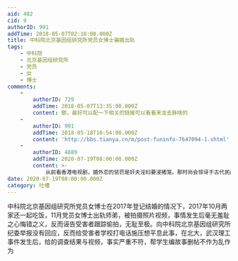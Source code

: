 ```yaml
---
aid: 482
cid: 9
authorID: 991
addTime: 2018-05-07T02:18:00.000Z
title: 中科院北京基因组研究所党员女博士骗婚出轨
tags:
    - 中科院
    - 北京基因组研究所
    - 党员
    - 女
    - 博士
comments:
    -
        authorID: 729
        addTime: 2018-05-07T13:35:00.000Z
        content: 额，最好可以配一下相关的链接可以看看来龙去脉啥的
    -
        authorID: 991
        addTime: 2018-05-18T16:54:00.000Z
        content: 'http://bbs.tianya.cn/m/post-funinfo-7647094-1.shtml'
    -
        authorID: 4889
        addTime: 2020-07-19T08:00:00.000Z
        content: >-
            从前看香港电视剧，婚外恋的惩罚是奸夫淫妇要浸猪笼。那时尚会惊讶于古代民间私刑的野蛮与残酷。而且编剧的设定往往是让观众站在同情这对恋人的一边。现代社会要文明进步得多了。除非涉及到权色交易、涉及到上级胁迫下级、或者涉及到其他潜规则。出轨说到底是私德问题。把未经确认的事实用贴大字报的方式到处散发，这是文革做派，也涉及到损害他人名誉的法律问题。
date: 2020-07-19T08:00:00.000Z
category: 吐槽
---
```


中科院北京基因组研究所党员女博士在2017年登记结婚的情况下，2017年10月两家还一起吃饭，11月党员女博士出轨师弟，被拍摄照片视频，事情发生后毫无羞耻之心悔错之义，反而诬告受害者跟踪偷拍，无耻至极。向中科院北京基因组研究所纪委举报没有回应，反而给受害者学校打电话施压想平息此事，在北大，武汉理工事件发生后，给的调查结果与视频，事实严重不符，帮学生编故事删帖不作为乱作为
